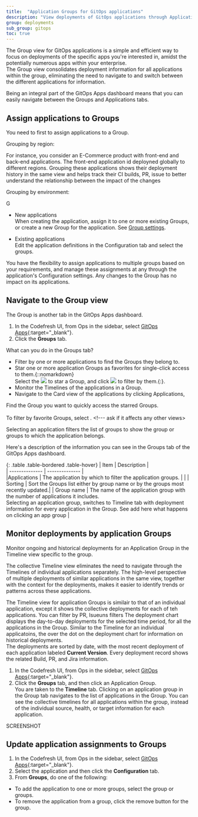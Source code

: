 ```yaml
---
title:  "Application Groups for GitOps applications"
description: "View deployments of GitOps applications through Application Groups"
group: deployments
sub_group: gitops
toc: true
---
```


The Group view for GitOps applications is a simple and efficient way to focus on deployments of the specific apps you're interested in, amidst the potentially numerous apps within your enterprise.  
The Group view consolidates deployment information for all applications within the group, <!--- significantly improves the user experience by -->eliminating the need to navigate to and switch between the different applications for information. 

Being an integral part of the GitOps Apps dashboard means that you can easily navigate between the Groups and Applications tabs. 



## Assign applications to Groups

You need to first to assign applications to a Group. 

Grouping by region: 

For instance, you consider an E-Commerce product with front-end and back-end applications. The front-end application id deployned globally to different regions. Grouping these applications shows their deployment history in the same view and helps track their CI builds, PR, issue to better understand the relationship between  the impact of the changes 

Grouping by environment:


G
* New applications  
  When creating the application, assign it to one or more existing Groups, or create a new Group for the application. See [Group settings]({{site.baseurl}}/docs/deployments/gitops/create-application/#groups).

* Existing applications  
  Edit the application definitions in the Configuration tab and select the groups.

You have the flexibility to assign applications to multiple groups based on your requirements, and manage these assignments at any through the application's Configuration settings. Any changes to the Group has no impact on its applications. 





## Navigate to the Group view
The Group is another tab in the GitOps Apps dashboard. 

1. In the Codefresh UI, from Ops in the sidebar, select [GitOps Apps](https://g.codefresh.io/2.0/applications-dashboard/list){:target="\_blank"}.
1. Click the **Groups** tab.

What can you do in the Groups tab?

*  Filter by one or more applications to find the Groups they belong to.
* Star one or more application Groups as favorites for single-click access to them.{::nomarkdown}<br>Select the <img src="../../../../images/icons/icon-mark-favorite.png?display=inline-block"> to star a Group, and click <img src="../../../../images/icons/icon-fav-starred.png?display=inline-block"> to filter by them.{:}.
* Monitor the Timelines of the applications in a Group. 
* Navigate to the Card view of the applications by clicking Applications,

Find the Group you want
 to quickly access the starred Groups.<br><br>To filter by favorite Groups, select . <!--- ask if it affects any other views> 
   
   Selecting an application filters the list of groups to show the group or groups to which the application belongs.

Here's a description of the information you can see in the Groups tab of the GitOps Apps dashboard.

{: .table .table-bordered .table-hover}
| Item                     | Description            |  
| --------------         | --------------           |  
|Applications            | The application by which to filter the application groups. |
 |
| Sorting | Sort the Groups list either by group name or by the groups most recently updated.|
| Group name | The name of the application group with the number of applications it includes. <br>Selecting an application group, switches to Timeline tab with deployment information for every application in the Group. See  add here what happens on clicking an app group |

## Monitor deployments by application Groups
Monitor ongoing and historical deployments for an Application Group in the Timeline view specific to the group. 

The collective Timeline view eliminates the need to navigate through the Timelines of individual applications separately. The high-level perspective of multiple deployments of similar applications in the same view, together with the context for the deployments, makes it easier to identify trends or patterns across these applications.

The Timeline view for application Groups is similair to that of an individual application, except it shows the collective deployments for each of teh applications.
You can filter by PR, Isueuns filters 
The deployment chart displays the day-to-day deployments for the selected time period, for all the applications in the Group. Similar to the Timeline for an individual applicatoins, the  over the dot on the deployment chart for information on historical deployments.   
The deployments are sorted by date, with the most recent deployment of each application labeled **Current Version**. Every deployment record shows the related Build, PR, and Jira information. 

1. In the Codefresh UI, from Ops in the sidebar, select [GitOps Apps](https://g.codefresh.io/2.0/applications-dashboard/list){:target="\_blank"}.
1. Click the **Groups** tab, and then click an Application Group.  
  You are taken to the **Timeline** tab.
Clicking on an application group in the Group tab navigates to the list of applications in the Group.
You can see the collective timelines for all applications within the group, instead of the individual source, health, or target information for each application.

SCREENSHOT



## Update application assignments to Groups






1. In the Codefresh UI, from Ops in the sidebar, select [GitOps Apps](https://g.codefresh.io/2.0/applications-dashboard/list){:target="\_blank"}.
1. Select the application and then click the **Configuration** tab.
1. From **Groups**, do one of the following:
  * To add the application to one or more groups, select the group or groups.
  * To remove the application from a group, click the remove button for the group.
